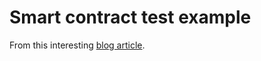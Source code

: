 # Smart contract test example

From this interesting [blog article](https://medium.com/@gus_tavo_guim/testing-your-smart-contracts-with-javascript-40d4edc2abed).
